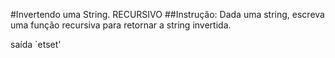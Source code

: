 #Invertendo uma String. RECURSIVO
##Instrução:
Dada uma string, escreva uma função recursiva para retornar a string invertida. 
 
saída `etset'
